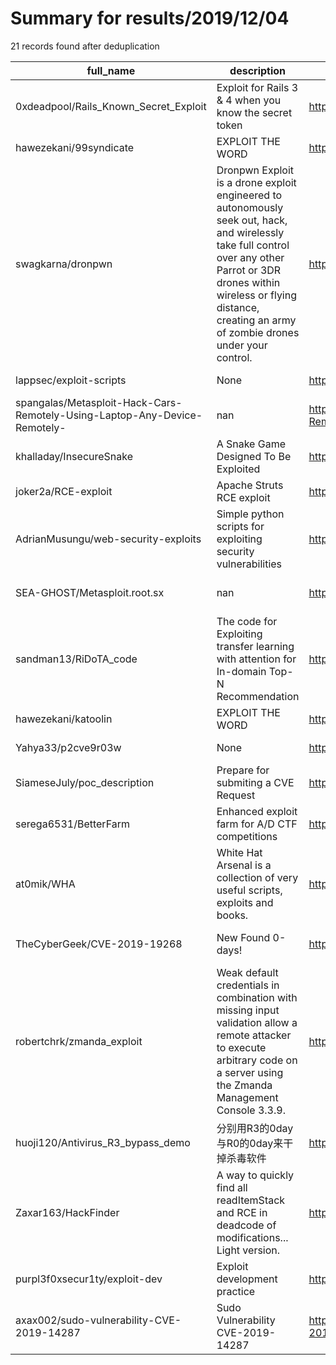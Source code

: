 
# Summary for results/2019/12/04
    
21 records found after deduplication

| full_name | description | html_url | matched_list | matched_count | pushed_at | size | stargazers_count | language | forks_count | vul_ids |
|---------------------------------------------------------------------------|----------------------------------------------------------------------------------------------------------------------------------------------------------------------------------------------------------------------------------------------|----------------------------------------------------------------------------------------------|----------------------------------|-----------------|---------------------------|--------|--------------------|------------|---------------|--------------------|
| 0xdeadpool/Rails_Known_Secret_Exploit | Exploit for Rails 3 & 4 when you know the secret token | https://github.com/0xdeadpool/Rails_Known_Secret_Exploit | ['exploit'] | 1 | 2019-12-04 16:56:42+00:00 | 5 | 4 | Ruby | 0 | [] |
| hawezekani/99syndicate | EXPLOIT THE WORD | https://github.com/hawezekani/99syndicate | ['exploit'] | 1 | 2019-12-04 06:23:03+00:00 | 0 | 0 | | 0 | [] |
| swagkarna/dronpwn | Dronpwn Exploit is a drone exploit engineered to autonomously seek out, hack, and wirelessly take full control over any other Parrot or 3DR drones within wireless or flying distance, creating an army of zombie drones under your control. | https://github.com/swagkarna/dronpwn | ['exploit'] | 1 | 2019-12-04 17:20:44+00:00 | 12 | 4 | | 1 | [] |
| lappsec/exploit-scripts | None | https://github.com/lappsec/exploit-scripts | ['exploit'] | 1 | 2019-12-04 17:38:48+00:00 | 21 | 0 | Python | 0 | [] |
| spangalas/Metasploit-Hack-Cars-Remotely-Using-Laptop-Any-Device-Remotely- | nan | https://github.com/spangalas/Metasploit-Hack-Cars-Remotely-Using-Laptop-Any-Device-Remotely- | ['metasploit module OR payload'] | 1 | 2019-12-04 16:23:59+00:00 | 0 | 2 | | 0 | [] |
| khalladay/InsecureSnake | A Snake Game Designed To Be Exploited | https://github.com/khalladay/InsecureSnake | ['exploit'] | 1 | 2019-12-04 15:03:20+00:00 | 8 | 2 | Assembly | 2 | [] |
| joker2a/RCE-exploit | Apache Struts RCE exploit | https://github.com/joker2a/RCE-exploit | ['exploit', 'rce'] | 2 | 2019-12-04 14:29:01+00:00 | 7 | 1 | Python | 0 | [] |
| AdrianMusungu/web-security-exploits | Simple python scripts for exploiting security vulnerabilities | https://github.com/AdrianMusungu/web-security-exploits | ['exploit'] | 1 | 2019-12-04 11:44:02+00:00 | 1 | 0 | Python | 0 | [] |
| SEA-GHOST/Metasploit.root.sx | nan | https://github.com/SEA-GHOST/Metasploit.root.sx | ['metasploit module OR payload'] | 1 | 2019-12-04 10:16:17+00:00 | 1 | 0 | HTML | 0 | [] |
| sandman13/RiDoTA_code | The code for Exploiting transfer learning with attention for In-domain Top-N Recommendation | https://github.com/sandman13/RiDoTA_code | ['exploit'] | 1 | 2019-12-04 06:50:16+00:00 | 1 | 0 | | 0 | [] |
| hawezekani/katoolin | EXPLOIT THE WORD | https://github.com/hawezekani/katoolin | ['exploit'] | 1 | 2019-12-04 06:49:50+00:00 | 12 | 0 | | 0 | [] |
| Yahya33/p2cve9r03w | None | https://github.com/Yahya33/p2cve9r03w | ['cve-2'] | 1 | 2019-12-04 00:18:29+00:00 | 17305 | 0 | nan | 0 | [] |
| SiameseJuly/poc_description | Prepare for submiting a CVE Request | https://github.com/SiameseJuly/poc_description | ['cve poc'] | 1 | 2019-12-04 00:17:46+00:00 | 3 | 0 | nan | 0 | [] |
| serega6531/BetterFarm | Enhanced exploit farm for A/D CTF competitions | https://github.com/serega6531/BetterFarm | ['exploit'] | 1 | 2019-12-04 19:22:17+00:00 | 15 | 0 | Kotlin | 0 | [] |
| at0mik/WHA | White Hat Arsenal is a collection of very useful scripts, exploits and books. | https://github.com/at0mik/WHA | ['exploit'] | 1 | 2019-12-04 20:09:50+00:00 | 129995 | 8 | C | 2 | [] |
| TheCyberGeek/CVE-2019-19268 | New Found 0-days! | https://github.com/TheCyberGeek/CVE-2019-19268 | ['cve-2'] | 1 | 2019-12-04 10:14:51+00:00 | 332 | 35 | nan | 2 | ['CVE-2019-19268'] |
| robertchrk/zmanda_exploit | Weak default credentials in combination with missing input validation allow a remote attacker to execute arbitrary code on a server using the Zmanda Management Console 3.3.9. | https://github.com/robertchrk/zmanda_exploit | ['exploit'] | 1 | 2019-12-04 10:19:49+00:00 | 2310 | 4 | HTML | 2 | [] |
| huoji120/Antivirus_R3_bypass_demo | 分别用R3的0day与R0的0day来干掉杀毒软件 | https://github.com/huoji120/Antivirus_R3_bypass_demo | ['0day'] | 1 | 2019-12-04 09:16:34+00:00 | 5638 | 288 | C++ | 101 | [] |
| Zaxar163/HackFinder | A way to quickly find all readItemStack and RCE in deadcode of modifications... Light version. | https://github.com/Zaxar163/HackFinder | ['rce'] | 1 | 2019-12-04 06:54:07+00:00 | 101 | 2 | Java | 1 | [] |
| purpl3f0xsecur1ty/exploit-dev | Exploit development practice | https://github.com/purpl3f0xsecur1ty/exploit-dev | ['exploit'] | 1 | 2019-12-04 20:58:28+00:00 | 5 | 1 | Python | 0 | [] |
| axax002/sudo-vulnerability-CVE-2019-14287 | Sudo Vulnerability CVE-2019-14287 | https://github.com/axax002/sudo-vulnerability-CVE-2019-14287 | ['cve-2'] | 1 | 2019-12-04 07:25:17+00:00 | 2 | 0 | nan | 0 | ['CVE-2019-14287'] |
